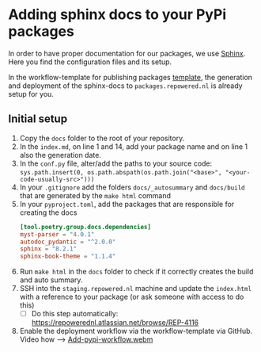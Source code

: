 # Adding sphinx docs to your PyPi packages

In order to have proper documentation for our packages, we use [Sphinx](https://www.sphinx-doc.org/en/master/). Here you find the configuration files and its setup.

In the workflow-template for publishing packages [template](https://github.com/repowerednl/.github/blob/main/workflow-templates/test-sphinx-release-pypi.yml), the generation and deployment of the sphinx-docs to `packages.repowered.nl` is already setup for you.

## Initial setup

1. Copy the `docs` folder to the root of your repository.
2. In the `index.md`, on line 1 and 14, add your package name and on line 1 also the generation date.
3. In the `conf.py` file, alter/add the paths to your source code: `sys.path.insert(0, os.path.abspath(os.path.join("<base>", "<your-code-usually-src>")))`
4. In your `.gitignore` add the folders `docs/_autosummary` and `docs/build` that are generated by the `make html` command
5. In your `pyproject.toml`, add the packages that are responsible for creating the docs
    ```toml
    [tool.poetry.group.docs.dependencies]
    myst-parser = "4.0.1"
    autodoc_pydantic = "^2.0.0"
    sphinx = "8.2.1"
    sphinx-book-theme = "1.1.4"
    ```
6. Run `make html` in the `docs` folder to check if it correctly creates the build and auto summary.
7. SSH into the `staging.repowered.nl` machine and update the `index.html` with a reference to your package (or ask someone with access to do this)
   - [ ] Do this step automatically: https://repowerednl.atlassian.net/browse/REP-4116
8. Enable the deployment workflow via the workflow-template via GitHub. Video how --> [Add-pypi-workflow.webm](Add-pypi-workflow.webm)